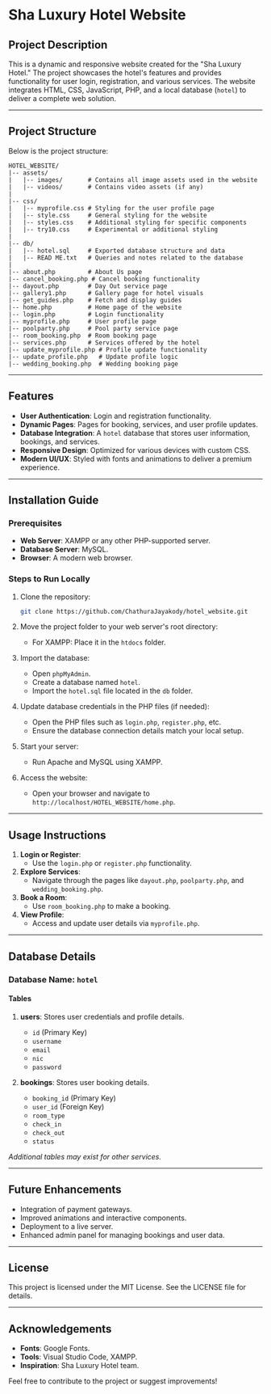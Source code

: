 # Sha Luxury Hotel Website

## Project Description
This is a dynamic and responsive website created for the "Sha Luxury Hotel." The project showcases the hotel's features and provides functionality for user login, registration, and various services. The website integrates HTML, CSS, JavaScript, PHP, and a local database (`hotel`) to deliver a complete web solution.

---

## Project Structure
Below is the project structure:

```
HOTEL_WEBSITE/
|-- assets/
|   |-- images/       # Contains all image assets used in the website
|   |-- videos/       # Contains video assets (if any)
|
|-- css/
|   |-- myprofile.css # Styling for the user profile page
|   |-- style.css     # General styling for the website
|   |-- styles.css    # Additional styling for specific components
|   |-- try10.css     # Experimental or additional styling
|
|-- db/
|   |-- hotel.sql     # Exported database structure and data
|   |-- READ ME.txt   # Queries and notes related to the database
|
|-- about.php         # About Us page
|-- cancel_booking.php # Cancel booking functionality
|-- dayout.php        # Day Out service page
|-- gallery1.php      # Gallery page for hotel visuals
|-- get_guides.php    # Fetch and display guides
|-- home.php          # Home page of the website
|-- login.php         # Login functionality
|-- myprofile.php     # User profile page
|-- poolparty.php     # Pool party service page
|-- room_booking.php  # Room booking page
|-- services.php      # Services offered by the hotel
|-- update_myprofile.php # Profile update functionality
|-- update_profile.php   # Update profile logic
|-- wedding_booking.php  # Wedding booking page
```

---

## Features
- **User Authentication**: Login and registration functionality.
- **Dynamic Pages**: Pages for booking, services, and user profile updates.
- **Database Integration**: A `hotel` database that stores user information, bookings, and services.
- **Responsive Design**: Optimized for various devices with custom CSS.
- **Modern UI/UX**: Styled with fonts and animations to deliver a premium experience.

---

## Installation Guide

### Prerequisites
- **Web Server**: XAMPP or any other PHP-supported server.
- **Database Server**: MySQL.
- **Browser**: A modern web browser.

### Steps to Run Locally
1. Clone the repository:
   ```bash
   git clone https://github.com/ChathuraJayakody/hotel_website.git
   ```

2. Move the project folder to your web server's root directory:
   - For XAMPP: Place it in the `htdocs` folder.

3. Import the database:
   - Open `phpMyAdmin`.
   - Create a database named `hotel`.
   - Import the `hotel.sql` file located in the `db` folder.

4. Update database credentials in the PHP files (if needed):
   - Open the PHP files such as `login.php`, `register.php`, etc.
   - Ensure the database connection details match your local setup.

5. Start your server:
   - Run Apache and MySQL using XAMPP.

6. Access the website:
   - Open your browser and navigate to `http://localhost/HOTEL_WEBSITE/home.php`.

---

## Usage Instructions
1. **Login or Register**:
   - Use the `login.php` or `register.php` functionality.
2. **Explore Services**:
   - Navigate through the pages like `dayout.php`, `poolparty.php`, and `wedding_booking.php`.
3. **Book a Room**:
   - Use `room_booking.php` to make a booking.
4. **View Profile**:
   - Access and update user details via `myprofile.php`.

---

## Database Details
### Database Name: `hotel`
#### Tables
1. **users**: Stores user credentials and profile details.
   - `id` (Primary Key)
   - `username`
   - `email`
   - `nic`
   - `password`

2. **bookings**: Stores user booking details.
   - `booking_id` (Primary Key)
   - `user_id` (Foreign Key)
   - `room_type`
   - `check_in`
   - `check_out`
   - `status`

*Additional tables may exist for other services.*

---

## Future Enhancements
- Integration of payment gateways.
- Improved animations and interactive components.
- Deployment to a live server.
- Enhanced admin panel for managing bookings and user data.

---

## License
This project is licensed under the MIT License. See the LICENSE file for details.

---

## Acknowledgements
- **Fonts**: Google Fonts.
- **Tools**: Visual Studio Code, XAMPP.
- **Inspiration**: Sha Luxury Hotel team.

Feel free to contribute to the project or suggest improvements!
